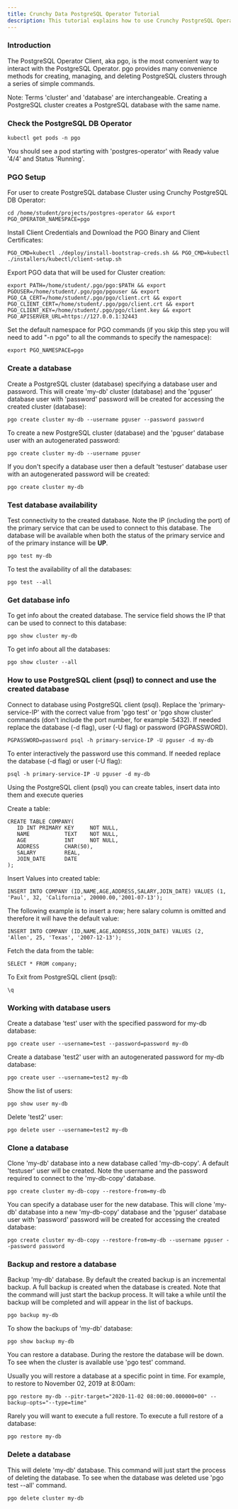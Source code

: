```yaml
---
title: Crunchy Data PostgreSQL Operator Tutorial
description: This tutorial explains how to use Crunchy PostgreSQL Operator (PGO)
---
```


### Introduction

The PostgreSQL Operator Client, aka pgo, is the most convenient way to interact with the PostgreSQL Operator. pgo provides many convenience methods for creating, managing, and deleting PostgreSQL clusters through a series of simple commands.

Note: Terms 'cluster' and 'database' are interchangeable. Creating a PostgreSQL cluster creates a PostgreSQL database with the same name.

### Check the PostgreSQL DB Operator 

```execute
kubectl get pods -n pgo
```

You should see a pod starting with 'postgres-operator' with Ready value '4/4' and Status 'Running'.

### PGO Setup

For user to create PostgreSQL database Cluster using Crunchy PostgreSQL DB Operator:
```execute
cd /home/student/projects/postgres-operator && export PGO_OPERATOR_NAMESPACE=pgo 
```

Install Client Credentials and Download the PGO Binary and Client Certificates:
```execute
PGO_CMD=kubectl ./deploy/install-bootstrap-creds.sh && PGO_CMD=kubectl ./installers/kubectl/client-setup.sh
```

Export PGO data that will be used for Cluster creation:
```execute
export PATH=/home/student/.pgo/pgo:$PATH && export PGOUSER=/home/student/.pgo/pgo/pgouser && export PGO_CA_CERT=/home/student/.pgo/pgo/client.crt && export PGO_CLIENT_CERT=/home/student/.pgo/pgo/client.crt && export PGO_CLIENT_KEY=/home/student/.pgo/pgo/client.key && export PGO_APISERVER_URL=https://127.0.0.1:32443
```

Set the default namespace for PGO commands (if you skip this step you will need to add "-n pgo" to all the commands to specify the namespace):
```execute
export PGO_NAMESPACE=pgo
```

### Create a database

Create a PostgreSQL cluster (database) specifying a database user and password. This will create 'my-db' cluster (database) and the 'pguser' database user with 'password' password will be created for accessing the created cluster (database):
```execute
pgo create cluster my-db --username pguser --password password
```

To create a new PostgreSQL cluster (database) and the 'pguser' database user with an autogenerated password:
```execute
pgo create cluster my-db --username pguser
```

If you don't specify a database user then a default 'testuser' database user with an autogenerated password will be created:
```execute
pgo create cluster my-db
```

### Test database availability

Test connectivity to the created database. Note the IP (including the port) of the primary service that can be used to connect to this database.
The database will be available when both the status of the primary service and of the primary instance will be **UP**.
```execute
pgo test my-db
```

To test the availability of all the databases:
```execute
pgo test --all
```

### Get database info

To get info about the created database. The service field shows the IP that can be used to connect to this database:
```execute
pgo show cluster my-db
```

To get info about all the databases:
```execute
pgo show cluster --all
```

### How to use PostgreSQL client (psql) to connect and use the created database

Connect to database using PostgreSQL client (psql). Replace the 'primary-service-IP' with the correct value from 
'pgo test' or 'pgo show cluster' commands (don't include the port number, for example :5432).
If needed replace the database (-d flag), user (-U flag) or password (PGPASSWORD).
```execute
PGPASSWORD=password psql -h primary-service-IP -U pguser -d my-db
```

To enter interactively the password use this command. If needed replace the database (-d flag) or user (-U flag):
```execute
psql -h primary-service-IP -U pguser -d my-db
```

Using the PostgreSQL client (psql) you can create tables, insert data into them and execute queries

Create a table:
```execute
CREATE TABLE COMPANY(
   ID INT PRIMARY KEY     NOT NULL,
   NAME           TEXT    NOT NULL,
   AGE            INT     NOT NULL,
   ADDRESS        CHAR(50),
   SALARY         REAL,
   JOIN_DATE	  DATE
);
```

Insert Values into created table:
```execute
INSERT INTO COMPANY (ID,NAME,AGE,ADDRESS,SALARY,JOIN_DATE) VALUES (1, 'Paul', 32, 'California', 20000.00,'2001-07-13');
```

The following example is to insert a row; here salary column is omitted and therefore it will have the default value:
```execute
INSERT INTO COMPANY (ID,NAME,AGE,ADDRESS,JOIN_DATE) VALUES (2, 'Allen', 25, 'Texas', '2007-12-13');
```

Fetch the data from the table:
```execute
SELECT * FROM company;
```

To Exit from PostgreSQL client (psql):
```execute
\q
```

### Working with database users

Create a database 'test' user with the specified password for my-db database:
```execute
pgo create user --username=test --password=password my-db
```

Create a database 'test2' user with an autogenerated password for my-db database:
```execute
pgo create user --username=test2 my-db
```

Show the list of users:
```execute
pgo show user my-db
```

Delete 'test2' user:
```execute
pgo delete user --username=test2 my-db
```

### Clone a database

Clone 'my-db' database into a new database called 'my-db-copy'. A default 'testuser' user will be created. Note the username and the password required to connect to the 'my-db-copy' database.
```execute
pgo create cluster my-db-copy --restore-from=my-db 
```

You can specify a database user for the new database. This will clone 'my-db' database into a new 'my-db-copy' database and the 'pguser' database user with 'password' password will be created for accessing the created database:
```execute
pgo create cluster my-db-copy --restore-from=my-db --username pguser --password password
```

### Backup and restore a database

Backup 'my-db' database. By default the created backup is an incremental backup. A full backup is created when the database is created.
Note that the command will just start the backup process. It will take a while until the backup will be completed and will appear in the list of backups.

```execute
pgo backup my-db
```

To show the backups of 'my-db' database:
```execute
pgo show backup my-db
```

You can restore a database. During the restore the database will be down. To see when the cluster is available use 'pgo test' command.

Usually you will restore a database at a specific point in time. For example, to restore to November 02, 2019 at 8:00am:
```execute
pgo restore my-db --pitr-target="2020-11-02 08:00:00.000000+00" --backup-opts="--type=time"
```

Rarely you will want to execute a full restore. To execute a full restore of a database:
```execute
pgo restore my-db
```

### Delete a database

This will delete 'my-db' database. This command will just start the process of deleting the database.
To see when the database was deleted use 'pgo test --all' command.

```execute
pgo delete cluster my-db
```

